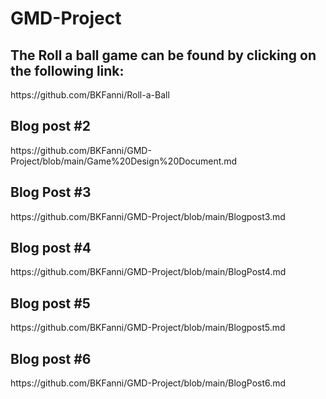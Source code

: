 <h1> GMD-Project </h1>
<h2>The Roll a ball game can be found by clicking on the following link:</h2>
https://github.com/BKFanni/Roll-a-Ball

<h2> Blog post #2</h2>
https://github.com/BKFanni/GMD-Project/blob/main/Game%20Design%20Document.md

<h2>Blog Post #3</h2>
https://github.com/BKFanni/GMD-Project/blob/main/Blogpost3.md

<h2>Blog post #4</h2>
https://github.com/BKFanni/GMD-Project/blob/main/BlogPost4.md

<h2>Blog post #5</h2>
https://github.com/BKFanni/GMD-Project/blob/main/Blogpost5.md

<h2>Blog post #6</h2>
https://github.com/BKFanni/GMD-Project/blob/main/BlogPost6.md

